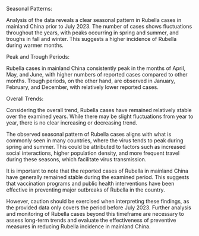 Seasonal Patterns:

Analysis of the data reveals a clear seasonal pattern in Rubella cases in mainland China prior to July 2023. The number of cases shows fluctuations throughout the years, with peaks occurring in spring and summer, and troughs in fall and winter. This suggests a higher incidence of Rubella during warmer months.

Peak and Trough Periods:

Rubella cases in mainland China consistently peak in the months of April, May, and June, with higher numbers of reported cases compared to other months. Trough periods, on the other hand, are observed in January, February, and December, with relatively lower reported cases.

Overall Trends:

Considering the overall trend, Rubella cases have remained relatively stable over the examined years. While there may be slight fluctuations from year to year, there is no clear increasing or decreasing trend.

The observed seasonal pattern of Rubella cases aligns with what is commonly seen in many countries, where the virus tends to peak during spring and summer. This could be attributed to factors such as increased social interactions, higher population density, and more frequent travel during these seasons, which facilitate virus transmission.

It is important to note that the reported cases of Rubella in mainland China have generally remained stable during the examined period. This suggests that vaccination programs and public health interventions have been effective in preventing major outbreaks of Rubella in the country.

However, caution should be exercised when interpreting these findings, as the provided data only covers the period before July 2023. Further analysis and monitoring of Rubella cases beyond this timeframe are necessary to assess long-term trends and evaluate the effectiveness of preventive measures in reducing Rubella incidence in mainland China.